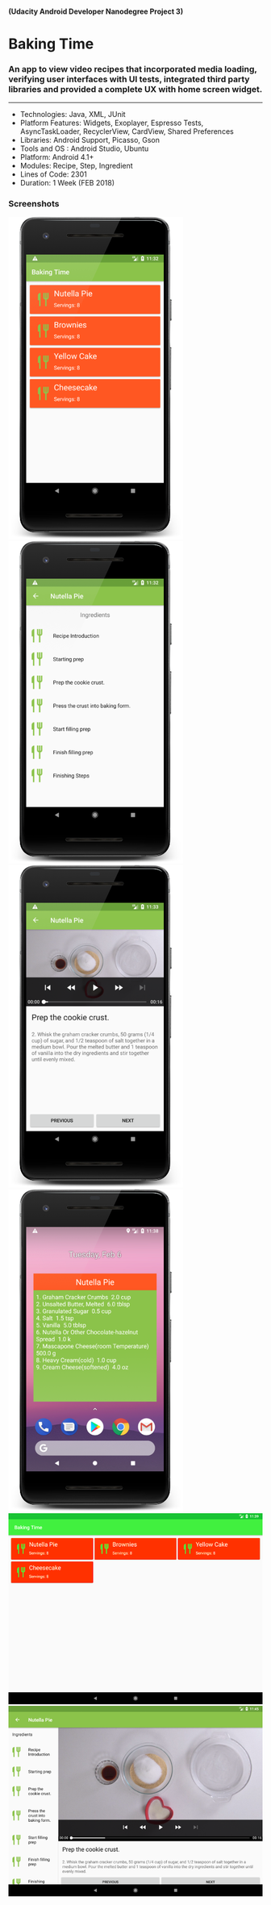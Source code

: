 #### (Udacity Android Developer Nanodegree Project 3)
# Baking Time
### An app to view video recipes that incorporated media loading, verifying user interfaces with UI tests, integrated third party libraries and provided a complete UX with home screen widget.
---

* Technologies: Java, XML, JUnit
* Platform Features: Widgets, Exoplayer, Espresso Tests, AsyncTaskLoader, RecyclerView, CardView, Shared Preferences
* Libraries: Android Support, Picasso, Gson
* Tools and OS : Android Studio, Ubuntu
* Platform: Android 4.1+
* Modules: Recipe, Step, Ingredient
* Lines of Code:  2301
* Duration: 1 Week (FEB 2018)

### Screenshots

![home-phone](screenshots/home-phone.png)
![recipe-step-phone](screenshots/recipe-step-phone.png)
![recipe-step-detail-phone](screenshots/recipe-step-detail-phone.png)
![widget](screenshots/widget.png)
![home-tablet](screenshots/home-tablet.png)
![recipe-step-detail](screenshots/recipe-step-detail-tablet.png)
